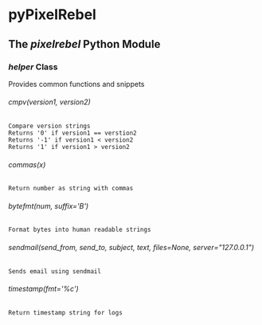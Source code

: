# pyPixelRebel

## The _pixelrebel_ Python Module

### _helper_ Class

Provides common functions and snippets

###### cmpv(version1, version2)

```
Compare version strings
Returns '0' if version1 == verstion2
Returns '-1' if version1 < version2
Returns '1' if version1 > version2
```

###### commas(x)

```
Return number as string with commas
```

###### bytefmt(num, suffix='B')

```
Format bytes into human readable strings
```

###### sendmail(send_from, send_to, subject, text, files=None, server="127.0.0.1")

```
Sends email using sendmail
```

###### timestamp(fmt='%c')

```
Return timestamp string for logs
```
